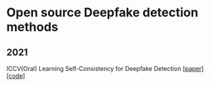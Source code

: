 # Open source Deepfake detection methods
## 2021

ICCV(Oral) Learning Self-Consistency for Deepfake Detection [[paper]](https://openaccess.thecvf.com/content/ICCV2021/html/Zhao_Learning_Self-Consistency_for_Deepfake_Detection_ICCV_2021_paper.html)  [[code]](https://github.com/jtchen0528/PCL-I2G)  
